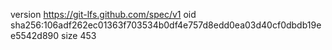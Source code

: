 version https://git-lfs.github.com/spec/v1
oid sha256:106adf262ec01363f703534b0df4e757d8edd0ea03d40cf0dbdb19ee5542d890
size 453
